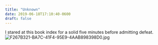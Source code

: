 ```yaml
---
title: "Unknown"
date: 2019-06-18T17:10:40-0600
draft: false
---
```


I stared at this book index for a solid five minutes before admitting defeat. ![F267B321-BA7C-41F4-95E9-4AAB898398D0.jpg](http://ianwhitney.micro.blog/uploads/2019/d214bec6ef.jpg)
